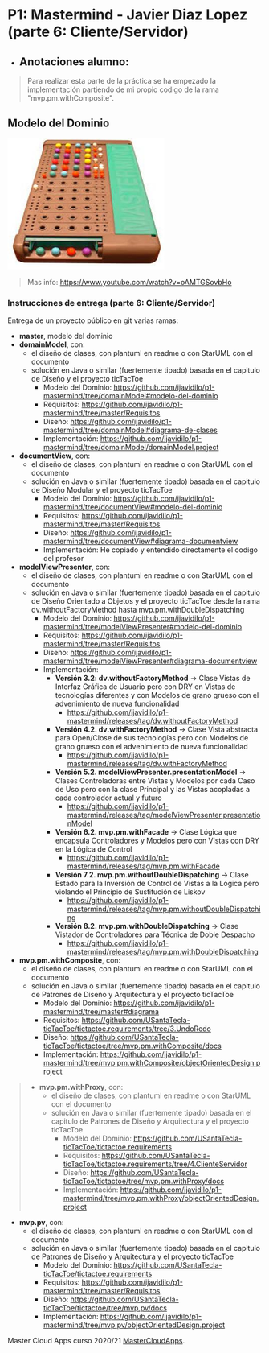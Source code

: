 # P1: Mastermind - Javier Diaz Lopez (parte 6: Cliente/Servidor)

  * ## Anotaciones alumno: 
  > Para realizar esta parte de la práctica se ha empezado la implementación partiendo de mi propio codigo de la rama "mvp.pm.withComposite". 

## Modelo del Dominio
![This is a alt text.](Mastermind.jpg "Mastermind.")
>Mas info: https://www.youtube.com/watch?v=oAMTGSovbHo

### Instrucciones de entrega (parte 6: Cliente/Servidor)

Entrega de un proyecto público en git varias ramas:

* **master**, modelo del dominio
* **domainModel**, con:
    * el diseño de clases, con plantuml en readme o con StarUML con el documento  
    * solución en Java o similar (fuertemente tipado) basada en el capitulo de Diseño y el proyecto ticTacToe
        * Modelo del Dominio: https://github.com/ijavidilo/p1-mastermind/tree/domainModel#modelo-del-dominio
        * Requisitos: https://github.com/ijavidilo/p1-mastermind/tree/master/Requisitos
        * Diseño: https://github.com/ijavidilo/p1-mastermind/tree/domainModel#diagrama-de-clases
        * Implementación:  https://github.com/ijavidilo/p1-mastermind/tree/domainModel/domainModel.project
* **documentView**, con:
   * el diseño de clases, con plantuml en readme o con StarUML con el documento  
   * solución en Java o similar (fuertemente tipado) basada en el capitulo de Diseño Modular y el proyecto ticTacToe
       * Modelo del Dominio: https://github.com/ijavidilo/p1-mastermind/tree/documentView#modelo-del-dominio
       * Requisitos:  https://github.com/ijavidilo/p1-mastermind/tree/master/Requisitos
       * Diseño: https://github.com/ijavidilo/p1-mastermind/tree/documentView#diagrama-documentview
       * Implementación: He copiado y entendido directamente el codigo del profesor
* **modelViewPresenter**, con:
   * el diseño de clases, con plantuml en readme o con StarUML con el documento  
   * solución en Java o similar (fuertemente tipado) basada en el capitulo de Diseño Orientado a Objetos y el proyecto ticTacToe desde la rama dv.withoutFactoryMethod hasta mvp.pm.withDoubleDispatching
       * Modelo del Dominio: https://github.com/ijavidilo/p1-mastermind/tree/modelViewPresenter#modelo-del-dominio
       * Requisitos:  https://github.com/ijavidilo/p1-mastermind/tree/master/Requisitos
       * Diseño: https://github.com/ijavidilo/p1-mastermind/tree/modelViewPresenter#diagrama-documentview
       * Implementación:
         * **Versión 3.2: dv.withoutFactoryMethod** -> Clase Vistas de Interfaz Gráfica de Usuario pero con DRY en Vistas de tecnologías diferentes y con Modelos de grano grueso con el advenimiento de nueva funcionalidad
             *  https://github.com/ijavidilo/p1-mastermind/releases/tag/dv.withoutFactoryMethod
         * **Versión 4.2. dv.withFactoryMethod** -> Clase Vista abstracta para Open/Close de sus tecnologías pero con Modelos de grano grueso con el advenimiento de nueva funcionalidad
             *  https://github.com/ijavidilo/p1-mastermind/releases/tag/dv.withFactoryMethod
         * **Versión 5.2. modelViewPresenter.presentationModel** -> Clases Controladoras entre Vistas y Modelos por cada Caso de Uso pero con la clase Principal y las Vistas acopladas a cada controlador actual y futuro
             *  https://github.com/ijavidilo/p1-mastermind/releases/tag/modelViewPresenter.presentationModel
         * **Versión 6.2. mvp.pm.withFacade** -> Clase Lógica que encapsula Controladores y Modelos pero con Vistas con DRY en la Lógica de Control
             *  https://github.com/ijavidilo/p1-mastermind/releases/tag/mvp.pm.withFacade
         * **Versión 7.2. mvp.pm.withoutDoubleDispatching** -> Clase Estado para la Inversión de Control de Vistas a la Lógica pero violando el Principio de Sustitución de Liskov
             *  https://github.com/ijavidilo/p1-mastermind/releases/tag/mvp.pm.withoutDoubleDispatching
         * **Versión 8.2. mvp.pm.withDoubleDispatching** -> Clase Vistador de Controladores para Técnica de Doble Despacho
             *  https://github.com/ijavidilo/p1-mastermind/releases/tag/mvp.pm.withDoubleDispatching
* **mvp.pm.withComposite**, con:
   * el diseño de clases, con plantuml en readme o con StarUML con el documento  
   * solución en Java o similar (fuertemente tipado) basada en el capitulo de Patrones de Diseño y Arquitectura y el proyecto ticTacToe
       * Modelo del Dominio: https://github.com/ijavidilo/p1-mastermind/tree/master#diagrama
       * Requisitos:  https://github.com/USantaTecla-ticTacToe/tictactoe.requirements/tree/3.UndoRedo
       * Diseño: https://github.com/USantaTecla-ticTacToe/tictactoe/tree/mvp.pm.withComposite/docs
       * Implementación:  https://github.com/ijavidilo/p1-mastermind/tree/mvp.pm.withComposite/objectOrientedDesign.project
>* **mvp.pm.withProxy**, con:
>    * el diseño de clases, con plantuml en readme o con StarUML con el documento  
>    * solución en Java o similar (fuertemente tipado) basada en el capitulo de Patrones de Diseño y Arquitectura y el proyecto ticTacToe
>        * Modelo del Dominio: https://github.com/USantaTecla-ticTacToe/tictactoe.requirements
>        * Requisitos: https://github.com/USantaTecla-ticTacToe/tictactoe.requirements/tree/4.ClienteServidor
>        * Diseño: https://github.com/USantaTecla-ticTacToe/tictactoe/tree/mvp.pm.withProxy/docs
>        * Implementación: https://github.com/ijavidilo/p1-mastermind/tree/mvp.pm.withProxy/objectOrientedDesign.project
* **mvp.pv**, con:
    * el diseño de clases, con plantuml en readme o con StarUML con el documento  
    * solución en Java o similar (fuertemente tipado) basada en el capitulo de Patrones de Diseño y Arquitectura y el proyecto ticTacToe
        * Modelo del Dominio: https://github.com/USantaTecla-ticTacToe/tictactoe.requirements
        * Requisitos: https://github.com/ijavidilo/p1-mastermind/tree/master/Requisitos
        * Diseño: https://github.com/USantaTecla-ticTacToe/tictactoe/tree/mvp.pv/docs
        * Implementación:  https://github.com/ijavidilo/p1-mastermind/tree/mvp.pv/objectOrientedDesign.project

Master Cloud Apps curso 2020/21 [MasterCloudApps](https://www.codeurjc.es/mastercloudapps/).
